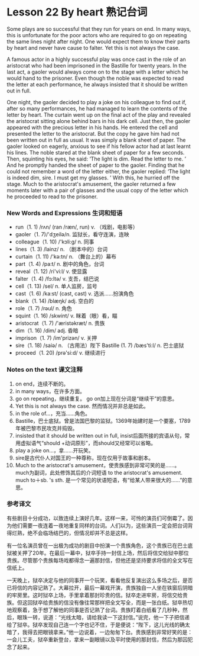 # Lesson 22 By heart 熟记台词
Some plays are so successful that they run for years on end. In many ways, this is unfortunate for the poor actors who are required to go on repeating the same lines night after night. One would expect them to know their parts by heart and never have cause to falter. Yet this is not always the case.

A famous actor in a highly successful play was once cast in the role of an aristocrat who had been imprisoned in the Bastille for twenty years. In the last act, a gaoler would always come on to the stage with a letter which he would hand to the prisoner. Even though the noble was expected to read the letter at each performance, he always insisted that it should be written out in full.

One night, the gaoler decided to play a joke on his colleague to find out if, after so many performances, he had managed to learn the contents of the letter by heart. The curtain went up on the final act of the play and revealed the aristocrat sitting alone behind bars in his dark cell. Just then, the gaoler appeared with the precious letter in his hands. He entered the cell and presented the letter to the aristocrat. But the copy he gave him had not been written out in full as usual. It was simply a blank sheet of paper. The gaoler looked on eagerly, anxious to see if his fellow actor had at last learnt his lines. The noble stared at the blank sheet of paper for a few seconds. Then, squinting his eyes, he said: ‘The light is dim. Read the letter to me. ’ And he promptly handed the sheet of paper to the gaoler. Finding that he could not remember a word of the letter either, the gaoler replied: ‘The light is indeed dim, sire. I must get my glasses. ’ With this, he hurried off the stage. Much to the aristocrat's amusement, the gaoler returned a few moments later with a pair of glasses and the usual copy of the letter which he proceeded to read to the prisoner.

### New Words and Expressions 生词和短语

* run（1. 1) /rʌn/ (ran /ræn/, run) v. （戏剧，电影等）
* gaoler（1. 7)/'dʒeilə/n. 监狱长，看守连演，连映
* colleague（1. 10) /'kɔli:g/ n. 同事
* lines（1. 3) /lainz/ n. （剧本中的）台词
* curtain（1. 11) /'kə:tn/ n. （舞台上的）幕布
* part（1. 4) /pa:t/ n. 剧中的角色，台词
* reveal（1. 12) /ri'vi:l/ v. 使显露
* falter（1. 4) /fɔ:ltə/ v. 支吾，结巴说
* cell（1. 13) /sel/ n. 单人监房，监号
* cast（1. 6) /ka:st/ (cast, cast) v. 选派……扮演角色
* blank（1. 14) /blæŋk/ adj. 空白的
* role（1. 7) /rəul/ n. 角色
* squint（1. 16) /skwint/ v. 眯着（眼）看，瞄
* aristocrat（1. 7) /'æristəkræt/ n. 贵族
* dim（1. 16) /dim/ adj. 昏暗
* imprison（1. 7) /im'prizən/ v. 关押
* sire（1. 18) /saiə/ n. （古用法）陛下
	Bastille (1. 7) /bæs'ti:l/ n. 巴士底狱
* proceed（1. 20) /prə'si:d/ v. 继续进行

### Notes on the text 课文注释

1. on end，连续不断的。
2. in many ways，在许多方面。
3. go on repeating，继续重复。 go on加上现在分词是“继续干”的意思。
4. Yet this is not always the case. 然而情况并非总是如此。
5. in the role of…，充当……角色。
6. Bastille，巴士底狱。曾是法国巴黎的监狱。1369年始建时是一个要塞，1789年被巴黎市民攻克并捣毁。
7. insisted that it should be written out in full, insist后面所接的宾语从句，常用虚拟语气“should +动词原形”，而should又经常可以省略。
8. play a joke on…，拿……开玩笑。
9. sire是古代仆人对国王的一种尊称，现在仅用于故事和剧本。
10. Much to the aristocrat's amusement，使贵族感到非常可笑的是……。
	much为副词，此处修饰其后的介词短语 to the aristocrat's amusement. much to＋sb. 's sth. 是一个常见的状语短语，有“给某人带来很大的……”的意思。

### 参考译文

有些剧目十分成功，以致连续上演好几年。这样一来，可怜的演员们可倒霉了。因为他们需要一夜连着一夜地重复同样的台词。人们以为，这些演员一定会把台词背得烂熟，绝不会临场结巴的，但情况却并不总是这样。

有一位名演员曾在一出极为成功的剧目中扮演一个贵族角色，这个贵族已在巴士底狱被关押了20年。在最后一幕中，狱卒手持一封信上场，然后将信交给狱中那位贵族。尽管那个贵族每场戏都得念一遍那封信，但他还是坚持要求将信的全文写在信纸上。

一天晚上，狱卒决定与他的同事开一个玩笑，看看他反复演出这么多场之后，是否已将信的内容记熟了。大幕拉开，最后一幕戏开演，贵族独自一人坐在铁窗后阴暗的牢房里。这时狱卒上场，手里拿着那封珍贵的信。狱卒走进牢房，将信交给贵族。但这回狱卒给贵族的信没有像往常那样把全文写全，而是一张白纸。狱卒热切地观察着，急于想了解他的同事是否记熟了台词。贵族盯着白纸看了几秒种，然后，眼珠一转，说道：“光线太暗，请给我读一下这封信。”说完，他一下子把信递给了狱卒。狱卒发现自己连一个字也记不住，于是便说：“陛下，这儿光线的确太暗了，我得去把眼镜拿来。”他一边说着，一边匆匆下台。贵族感到非常好笑的是：一会儿工夫，狱卒重新登台，拿来一副眼镜以及平时使用的那封信，然后为那囚犯念了起来。

